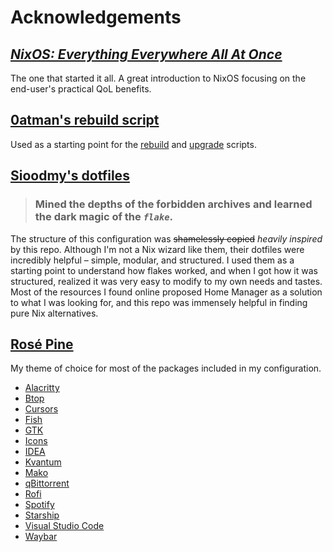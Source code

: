 # Acknowledgements

## [*NixOS: Everything Everywhere All At Once*](https://www.youtube.com/watch?v=CwfKlX3rA6E)

The one that started it all. A great introduction to NixOS focusing on the end-user's practical QoL benefits.

## [0atman's rebuild script](https://gist.github.com/0atman/1a5133b842f929ba4c1e195ee67599d5#file-nixos-rebuild-sh)

Used as a starting point for the [rebuild](../user/scripts/rebuild/default.nix) and [upgrade](../user/scripts/upgrade/default.nix) scripts.

## [Sioodmy's dotfiles](https://github.com/sioodmy/dotfiles)

> ### Mined the depths of the forbidden archives and learned the dark magic of the ***`flake`***.

The structure of this configuration was ~~shamelessly copied~~ *heavily inspired* by this repo. Although I'm not a Nix wizard like them, their dotfiles were incredibly helpful – simple, modular, and structured. I used them as a starting point to understand how flakes worked, and when I got how it was structured, realized it was very easy to modify to my own needs and tastes. Most of the resources I found online proposed Home Manager as a solution to what I was looking for, and this repo was immensely helpful in finding pure Nix alternatives.

## [Rosé Pine](https://rosepinetheme.com/)

My theme of choice for most of the packages included in my configuration.

- [Alacritty](https://github.com/rose-pine/alacritty)
- [Btop](https://github.com/rose-pine/btop)
- [Cursors](https://github.com/rose-pine/cursor)
- [Fish](https://github.com/rose-pine/fish)
- [GTK](https://github.com/rose-pine/gtk)
- [Icons](https://github.com/Henriquehnnm/rose-pine-icon-theme)
- [IDEA](https://github.com/jonmorgs/rose-pine-intellij)
- [Kvantum](https://github.com/rose-pine/kvantum)
- [Mako](https://github.com/rose-pine/mako)
- [qBittorrent](https://github.com/rose-pine/qbittorrent)
- [Rofi](https://github.com/rose-pine/rofi)
- [Spotify](https://github.com/nicoleajoy/rose-pine-spotify)
- [Starship](https://github.com/rose-pine/starship)
- [Visual Studio Code](https://github.com/rose-pine/vscode)
- [Waybar](https://github.com/rose-pine/waybar)

